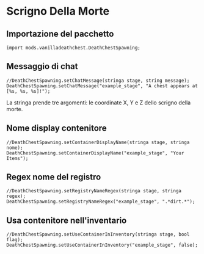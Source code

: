 # Scrigno Della Morte

## Importazione del pacchetto

`import mods.vanilladeathchest.DeathChestSpawning;`

## Messaggio di chat

```zenscript
//DeathChestSpawning.setChatMessage(stringa stage, string message);
DeathChestSpawning.setChatMessage("example_stage", "A chest appears at [%s, %s, %s]!");
```

La stringa prende tre argomenti: le coordinate X, Y e Z dello scrigno della morte.

## Nome display contenitore

```zenscript
//DeathChestSpawning.setContainerDisplayName(stringa stage, stringa nome);
DeathChestSpawning.setContainerDisplayName("example_stage", "Your Items");
```

## Regex nome del registro

```zenscript
//DeathChestSpawning.setRegistryNameRegex(stringa stage, stringa regex);
DeathChestSpawning.setRegistryNameRegex("example_stage", ".*dirt.*");
```

## Usa contenitore nell'inventario

```zenscript
//DeathChestSpawning.setUseContainerInInventory(stringa stage, bool flag);
DeathChestSpawning.setUseContainerInInventory("example_stage", false);
```